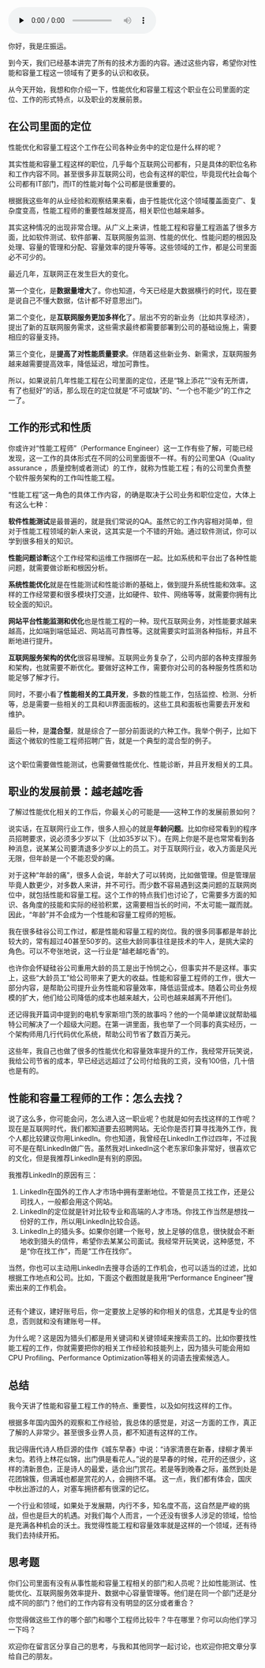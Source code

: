 <audio id="audio" title="35 | 职业发展：从“锦上添花”到“不可或缺”" controls="" preload="none"><source id="mp3" src="https://static001.geekbang.org/resource/audio/6e/43/6e6095cac7aba01112f3f0068f82b543.mp3"></audio>

你好，我是庄振运。

到今天，我们已经基本讲完了所有的技术方面的内容。通过这些内容，希望你对性能和容量工程这一领域有了更多的认识和收获。

从今天开始，我想和你介绍一下，性能优化和容量工程这个职业在公司里面的定位、工作的形式特点，以及职业的发展前景。

## 在公司里面的定位

性能优化和容量工程这个工作在公司各种业务中的定位是什么样的呢？

其实性能和容量工程这样的职位，几乎每个互联网公司都有，只是具体的职位名称和工作内容不同。甚至很多非互联网公司，也会有这样的职位，毕竟现代社会每个公司都有IT部门，而IT的性能对每个公司都是很重要的。

根据我这些年的从业经验和观察结果来看，由于性能优化这个领域覆盖面变广、复杂度变高，性能工程师的重要性越发提高，相关职位也越来越多。

其实这种情况的出现非常合理。从广义上来讲，性能工程和容量工程涵盖了很多方面，比如软件测试、软件部署、互联网服务监测、性能的优化、性能问题的根因及处理、容量的管理和分配、容量效率的提升等等。这些领域的工作，都是公司里面必不可少的。

最近几年，互联网正在发生巨大的变化。

第一个变化，是**数据量增大**了。你也知道，今天已经是大数据横行的时代，现在要是说自己不懂大数据，估计都不好意思出门。

第二个变化，是**互联网服务更加多样化**了。层出不穷的新业务（比如共享经济），提出了新的互联网服务需求，这些需求最终都需要部署到公司的基础设施上，需要相应的容量支持。

第三个变化，是**提高了对性能质量要求**。伴随着这些新业务、新需求，互联网服务越来越需要提高效率，降低延迟，增加可靠性。

所以，如果说前几年性能工程在公司里面的定位，还是“锦上添花”“没有无所谓，有了也挺好”的话，那么现在的定位就是“不可或缺”的、“一个也不能少”的工作之一了。

## 工作的形式和性质

你或许对“性能工程师”（Performance Engineer）这一工作有些了解，可能已经发现，这一工作的具体形式在不同的公司里面很不一样。有的公司里QA（Quality assurance ，质量控制或者测试）的工作，就称为性能工程；有的公司里负责整个软件服务架构的工作叫性能工程。

“性能工程”这一角色的具体工作内容，的确是取决于公司业务和职位定位，大体上有这么七种：

**软件性能测试**是最普遍的，就是我们常说的QA。虽然它的工作内容相对简单，但对于性能工程领域的新人来说，这其实是一个不错的开始。通过软件测试，你可以学到很多相关的知识。

**性能问题诊断**这个工作经常和运维工作捆绑在一起。比如系统和平台出了各种性能问题，就需要做诊断和根因分析。

**系统性能优化**就是在性能测试和性能诊断的基础上，做到提升系统性能和效率。这样的工作经常要和很多模块打交道，比如硬件、软件、网络等等，就需要你拥有比较全面的知识。

**网站平台性能监测和优化**也是性能工程的一种。现代互联网业务，对性能要求越来越高，比如端到端低延迟、网站高可靠性等。这就需要实时监测各种指标，并且不断地进行提升。

**互联网服务架构的优化**很容易理解。互联网业务复杂了，公司内部的各种支撑服务和架构，也就需要不断优化。要做好这种工作，需要你对公司的各种服务性质和功能足够了解才行。

同时，不要小看了**性能相关的工具开发**，多数的性能工作，包括监控、检测、分析等，总是需要一些相关的工具和UI界面面板的。这些工具和面板也需要去开发和维护。

最后一种，是**混合型**，就是综合了一部分前面说的六种工作。我举个例子，比如下面这个微软的性能工程师招聘广告，就是一个典型的混合型的例子。

<img src="https://static001.geekbang.org/resource/image/67/a0/670b4a043925fd17125c43c23969cfa0.jpg" alt="">

这个职位需要做性能测试，也需要做性能优化、性能诊断，并且开发相关的工具。

## 职业的发展前景：越老越吃香

了解过性能优化相关的工作后，你最关心的可能是——这种工作的发展前景如何？

说实话，在互联网行业工作，很多人担心的就是**年龄问题**。比如你经常看到的程序员招聘要求，说必须多少岁以下（比如35岁以下）。在网上你是不是也常常看到各种消息，说某某公司要清退多少岁以上的员工。对于互联网行业，收入方面是风光无限，但年龄是一个不能忍受的痛。

对于这种“年龄的痛”，很多人会说，年龄大了可以转岗，比如做管理。但是管理层毕竟人数更少，对多数人来讲，并不可行。而少数不容易遇到这类问题的互联网岗位中，就包括性能和容量工程。这个工作的特点我们也讨论了，它需要多方面的知识、各角度的技能和实际的经验积累，这需要相当长的时间，不太可能一蹴而就。因此，“年龄”并不会成为一个性能和容量工程师的短板。

我在很多硅谷公司工作过，都是性能和容量工程的岗位。我的很多同事都是年龄比较大的，常有超过40甚至50岁的。这些大龄同事往往是技术的牛人，是挑大梁的角色。可以不夸张地说，这一行业是“越老越吃香”的。

也许你会怀疑硅谷公司重用大龄的员工是出于怜悯之心，但事实并不是这样。事实上，这些“大龄员工”给公司带来了更大的收益。性能和容量工程师的工作，很大一部分内容，是帮助公司提升业务性能和容量效率，降低运营成本。随着公司业务规模的扩大，他们给公司降低的成本也越来越大，公司也越来越离不开他们。

还记得我开篇词中提到的电机专家斯坦门茨的故事吗？他的一个简单建议就帮助福特公司解决了一个超级大问题。在第一讲里面，我也举了一个同事的真实经历，一个架构师用几行代码优化系统，帮助公司节省了数百万美元。

这些年，我自己也做了很多的性能优化和容量效率提升的工作，我经常开玩笑说，我给公司节省的成本，早已经远远超过了公司付给我的工资，没有100倍，几十倍也是有的。

## 性能和容量工程师的工作：怎么去找？

说了这么多，你可能会问，怎么进入这一职业呢？也就是如何去找这样的工作呢？现在是互联网时代，我们都知道要去招聘网站。无论你是否打算寻找海外工作，我个人都比较建议你用LinkedIn。你也知道，我曾经在LinkedIn工作过四年，不过我可不是在帮LinkedIn做广告。虽然我对LinkedIn这个老东家印象非常好，很喜欢它的文化，但是我推荐LinkedIn是有别的原因。

我推荐LinkedIn的原因有三：

1. LinkedIn在国外的工作人才市场中拥有垄断地位。不管是员工找工作，还是公司找人，一般都会用这个网站。
1. LinkedIn的定位就是针对比较专业和高端的人才市场。你找工作当然是想找一份好的工作，所以用LinkedIn比较合适。
1. LinkedIn上的猎头多。如果你创建一个账号，放上足够的信息，很快就会不断地收到猎头的信件，希望你去某某公司面试。我经常开玩笑说，这种感觉，不是“你在找工作”，而是“工作在找你”。

当然，你也可以主动用LinkedIn去搜寻合适的工作机会，也可以适当的过滤，比如根据工作地点和公司。比如，下面这个截图就是我用“Performance Engineer”搜索出来的工作机会。

<img src="https://static001.geekbang.org/resource/image/ca/26/cab43bf65ec45b6d29df23161e71a026.jpg" alt="">

还有个建议，建好账号后，你一定要放上足够的和你相关的信息，尤其是专业的信息，否则就和没有建账号一样。

为什么呢？这是因为猎头们都是用关键词和关键领域来搜索员工的。比如你要找性能工程的工作，你就需要把你的相关工作经验和技能列上，因为猎头可能会用如CPU Profiling、Performance Optimization等相关的词语去搜索候选人。

## 总结

我今天讲了性能和容量工程工作的特点、重要性，以及如何找这样的工作。

根据多年国内国外的观察和工作经验，我总体的感觉是，对这一方面的工作，真正了解的人非常少。甚至很多业界人员，都不知道有这样的工作。

我记得唐代诗人杨巨源的佳作《城东早春》中说：“诗家清景在新春，绿柳才黄半未匀。若待上林花似锦，出门俱是看花人。”说的是早春的时候，花开的还很少，这样的清新景色，正是诗人的最爱，适合出门赏花。若是等到晚春之际，虽然到处是花团锦簇，但满城也都是赏花的人，会拥挤不堪。 这一点，我们都有体会，国庆中秋出游过的人，对塞车拥挤都有很深的记忆。

一个行业和领域，如果处于发展期，内行不多，知名度不高，这自然是严峻的挑战，但也是巨大的机遇。对我们每个人而言，一个还没有很多人涉足的领域，恰恰是充满各种机会的沃土。我觉得性能工程和容量效率就是这样的一个领域，还有待我们去持续开拓。

## 思考题

你们公司里面有没有从事性能和容量工程相关的部门和人员呢？比如性能测试、性能优化、互联网服务效率提升、数据中心容量管理等。他们是在同一个部门还是分成不同的部门？他们的工作内容有没有明显的区分或者重合？

你觉得做这些工作的哪个部门和哪个工程师比较牛？牛在哪里？你可以向他们学习一下吗？

欢迎你在留言区分享自己的思考，与我和其他同学一起讨论，也欢迎你把文章分享给自己的朋友。
